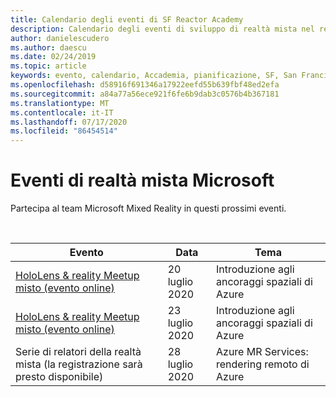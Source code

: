 ```yaml
---
title: Calendario degli eventi di SF Reactor Academy
description: Calendario degli eventi di sviluppo di realtà mista nel reattore a San Francisco.
author: danielescudero
ms.author: daescu
ms.date: 02/24/2019
ms.topic: article
keywords: evento, calendario, Accademia, pianificazione, SF, San Francisco, Reactor
ms.openlocfilehash: d58916f691346a17922eefd55b639fbf48ed2efa
ms.sourcegitcommit: a84a77a56ece921f6fe6b9dab3c0576b4b367181
ms.translationtype: MT
ms.contentlocale: it-IT
ms.lasthandoff: 07/17/2020
ms.locfileid: "86454514"
---
```

# <a name="microsoft-mixed-reality-events"></a>Eventi di realtà mista Microsoft

Partecipa al team Microsoft Mixed Reality in questi prossimi eventi.

<br>

|Evento|Data|Tema|
|-------------|-------------|-----|
| [HoloLens & reality Meetup misto (evento online)](https://www.meetup.com/hololens-mr/)| 20 luglio 2020|Introduzione agli ancoraggi spaziali di Azure|
| [HoloLens & reality Meetup misto (evento online)](https://www.meetup.com/hololens-mr/)| 23 luglio 2020|Introduzione agli ancoraggi spaziali di Azure|
| Serie di relatori della realtà mista (la registrazione sarà presto disponibile)|28 luglio 2020|Azure MR Services: rendering remoto di Azure|
